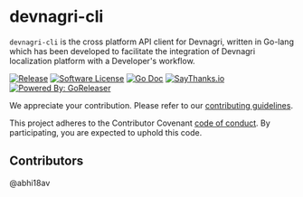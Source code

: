 # devnagri-cli


`devnagri-cli` is the cross platform API client for Devnagri, written in Go-lang which has been developed to facilitate the integration of Devnagri localization platform with a Developer's workflow.



[![Release](https://img.shields.io/github/release/FourtekIT/devnagri-cli.svg?style=flat-square)](https://github.com/FourtekIT/devnagri-cli/releases/latest) 
[![Software License](https://img.shields.io/badge/license-MIT-brightgreen.svg?style=flat-square)](LICENSE.md) 
[![Go Doc](https://img.shields.io/badge/godoc-reference-blue.svg?style=flat-square)](https://godoc.org/github.com/FourtekIT/devnagri-cli)
[![SayThanks.io](https://img.shields.io/badge/SayThanks.io-%E2%98%BC-1EAEDB.svg?style=flat-square)](https://saythanks.io/to/abhi18av) 
[![Powered By: GoReleaser](https://img.shields.io/badge/powered%20by-goreleaser-green.svg?style=flat-square)](https://github.com/goreleaser) 

We appreciate your contribution. Please refer to our [contributing guidelines](./.github/CONTRIBUTING.md). 

This project adheres to the Contributor Covenant [code of conduct](./.github/CODE_OF_CONDUCT.md). By participating, you are expected to uphold this code. 

 


## Contributors

@abhi18av
